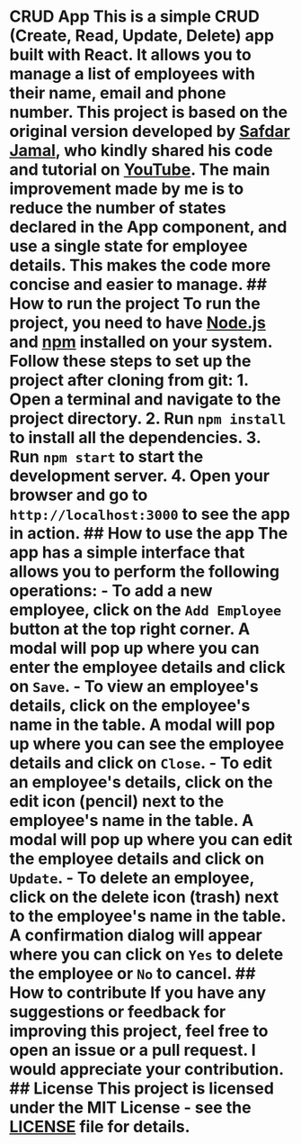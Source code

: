 # CRUD App This is a simple CRUD (Create, Read, Update, Delete) app built with React. It allows you to manage a list of employees with their name, email and phone number. This project is based on the original version developed by [Safdar Jamal](https://github.com/SafdarJamal/crud-app), who kindly shared his code and tutorial on [YouTube](https://www.youtube.com/watch?v=QqgQxmhKUTA). The main improvement made by me is to reduce the number of states declared in the App component, and use a single state for employee details. This makes the code more concise and easier to manage. ## How to run the project To run the project, you need to have [Node.js](https://nodejs.org/en/) and [npm](https://www.npmjs.com/) installed on your system. Follow these steps to set up the project after cloning from git: 1. Open a terminal and navigate to the project directory. 2. Run `npm install` to install all the dependencies. 3. Run `npm start` to start the development server. 4. Open your browser and go to `http://localhost:3000` to see the app in action. ## How to use the app The app has a simple interface that allows you to perform the following operations: - To add a new employee, click on the `Add Employee` button at the top right corner. A modal will pop up where you can enter the employee details and click on `Save`. - To view an employee's details, click on the employee's name in the table. A modal will pop up where you can see the employee details and click on `Close`. - To edit an employee's details, click on the edit icon (pencil) next to the employee's name in the table. A modal will pop up where you can edit the employee details and click on `Update`. - To delete an employee, click on the delete icon (trash) next to the employee's name in the table. A confirmation dialog will appear where you can click on `Yes` to delete the employee or `No` to cancel. ## How to contribute If you have any suggestions or feedback for improving this project, feel free to open an issue or a pull request. I would appreciate your contribution. ## License This project is licensed under the MIT License - see the [LICENSE](LICENSE) file for details.
